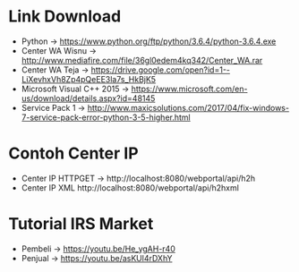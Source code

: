 # Link Download 
- Python -> https://www.python.org/ftp/python/3.6.4/python-3.6.4.exe 
- Center WA Wisnu -> http://www.mediafire.com/file/36gl0edem4kq342/Center_WA.rar 
- Center WA Teja -> https://drive.google.com/open?id=1--LiXevhxVh8Zp4pQeEE3la7s_HkBjK5
- Microsoft Visual C++ 2015 -> https://www.microsoft.com/en-us/download/details.aspx?id=48145
- Service Pack 1 -> http://www.maxicsolutions.com/2017/04/fix-windows-7-service-pack-error-python-3-5-higher.html

# Contoh Center IP
- Center IP HTTPGET -> http://localhost:8080/webportal/api/h2h
- Center IP XML http://localhost:8080/webportal/api/h2hxml
				
# Tutorial IRS Market
- Pembeli -> https://youtu.be/He_ygAH-r40
- Penjual -> https://youtu.be/asKUl4rDXhY
				